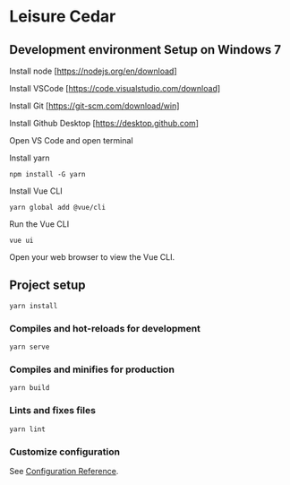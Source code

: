 # Leisure Cedar

## Development environment Setup on Windows 7

Install node [https://nodejs.org/en/download]

Install VSCode [https://code.visualstudio.com/download] 

Install Git [https://git-scm.com/download/win] 

Install Github Desktop [https://desktop.github.com] 

Open VS Code and open terminal

Install yarn

```
npm install -G yarn
```

Install Vue CLI
```
yarn global add @vue/cli
```

Run the Vue CLI
```
vue ui
```

Open your web browser to view the Vue CLI.


## Project setup
```
yarn install
```

### Compiles and hot-reloads for development
```
yarn serve
```

### Compiles and minifies for production
```
yarn build
```

### Lints and fixes files
```
yarn lint
```

### Customize configuration
See [Configuration Reference](https://cli.vuejs.org/config/).
